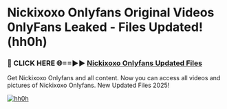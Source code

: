 # Nickixoxo Onlyfans Original Videos 0nlyFans Leaked - Files Updated! (hh0h)

<h3>🔴 CLICK HERE 🌐==►► <a href="https://tinyurl.com/3hn5wdd3" rel="nofollow">Nickixoxo Onlyfans Updated Files</a></h3>

Get Nickixoxo Onlyfans and all content. Now you can access all videos and pictures of Nickixoxo Onlyfans. New Updated Files 2025!

[![hh0h](https://i.imgur.com/4HnBqBT.gif)](https://tinyurl.com/3hn5wdd3)
